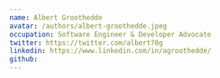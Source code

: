 ```yaml
---
name: Albert Groothedde
avatar: /authors/albert-groothedde.jpeg
occupation: Software Engineer & Developer Advocate
twitter: https://twitter.com/albert70g
linkedin: https://www.linkedin.com/in/agroothedde/
github:
---
```


